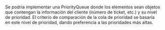 Se podría implementar una PriorityQueue donde los elementos sean objetos que contengan la información del cliente (número de ticket, etc.) y su nivel de prioridad. El criterio de comparación de la cola de prioridad se basaría en este nivel de prioridad, dando preferencia a las prioridades más altas.